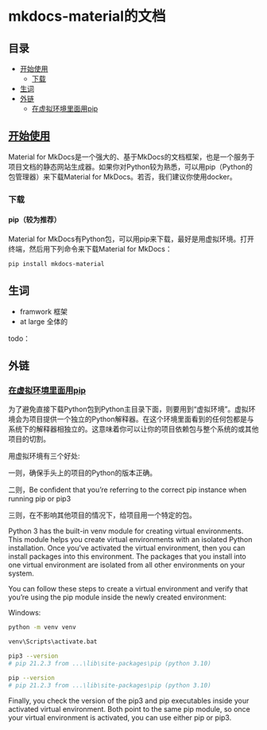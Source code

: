 # mkdocs-material的文档

## 目录

- [开始使用](#开始使用)
  - [下载](#下载)
- [生词](#生词)
- [外链](#外链)
  - [在虚拟环境里面用pip](#在虚拟环境里面用pip)

## [开始使用](https://squidfunk.github.io/mkdocs-material/getting-started/)

Material for MkDocs是一个强大的、基于MkDocs的文档框架，也是一个服务于项目文档的静态网站生成器。如果你对Python较为熟悉，可以用pip（Python的包管理器）来下载Material for MkDocs。若否，我们建议你使用docker。

### 下载

#### pip（较为推荐）

Material for MkDocs有Python包，可以用pip来下载，最好是用虚拟环境。打开终端，然后用下列命令来下载Material for MkDocs：

```bash
pip install mkdocs-material
```

## 生词

- framwork 框架
- at large 全体的

todo：

## 外链

### [在虚拟环境里面用pip](https://realpython.com/what-is-pip/#using-pip-in-a-python-virtual-environment)

为了避免直接下载Python包到Python主目录下面，则要用到“虚拟环境”。虚拟环境会为项目提供一个独立的Python解释器。在这个环境里面看到的任何包都是与系统下的解释器相独立的。这意味着你可以让你的项目依赖包与整个系统的或其他项目的切割。

用虚拟环境有三个好处:

一则，确保手头上的项目的Python的版本正确。

二则，Be confident that you’re referring to the correct pip instance when running pip or pip3

三则，在不影响其他项目的情况下，给项目用一个特定的包。

Python 3 has the built-in venv module for creating virtual environments. This module helps you create virtual environments with an isolated Python installation. Once you’ve activated the virtual environment, then you can install packages into this environment. The packages that you install into one virtual environment are isolated from all other environments on your system.

You can follow these steps to create a virtual environment and verify that you’re using the pip module inside the newly created environment:

Windows:

```sh
python -m venv venv

venv\Scripts\activate.bat

pip3 --version
# pip 21.2.3 from ...\lib\site-packages\pip (python 3.10)

pip --version
# pip 21.2.3 from ...\lib\site-packages\pip (python 3.10)
```

Finally, you check the version of the pip3 and pip executables inside your activated virtual environment. Both point to the same pip module, so once your virtual environment is activated, you can use either pip or pip3.
